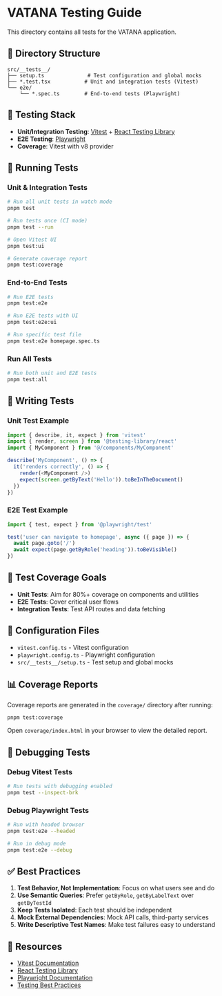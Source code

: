 # VATANA Testing Guide

This directory contains all tests for the VATANA application.

## 📁 Directory Structure

```
src/__tests__/
├── setup.ts              # Test configuration and global mocks
├── *.test.tsx           # Unit and integration tests (Vitest)
└── e2e/
    └── *.spec.ts        # End-to-end tests (Playwright)
```

## 🧪 Testing Stack

- **Unit/Integration Testing**: [Vitest](https://vitest.dev/) + [React Testing Library](https://testing-library.com/react)
- **E2E Testing**: [Playwright](https://playwright.dev/)
- **Coverage**: Vitest with v8 provider

## 🚀 Running Tests

### Unit & Integration Tests

```bash
# Run all unit tests in watch mode
pnpm test

# Run tests once (CI mode)
pnpm test --run

# Open Vitest UI
pnpm test:ui

# Generate coverage report
pnpm test:coverage
```

### End-to-End Tests

```bash
# Run E2E tests
pnpm test:e2e

# Run E2E tests with UI
pnpm test:e2e:ui

# Run specific test file
pnpm test:e2e homepage.spec.ts
```

### Run All Tests

```bash
# Run both unit and E2E tests
pnpm test:all
```

## 📝 Writing Tests

### Unit Test Example

```typescript
import { describe, it, expect } from 'vitest'
import { render, screen } from '@testing-library/react'
import { MyComponent } from '@/components/MyComponent'

describe('MyComponent', () => {
  it('renders correctly', () => {
    render(<MyComponent />)
    expect(screen.getByText('Hello')).toBeInTheDocument()
  })
})
```

### E2E Test Example

```typescript
import { test, expect } from '@playwright/test'

test('user can navigate to homepage', async ({ page }) => {
  await page.goto('/')
  await expect(page.getByRole('heading')).toBeVisible()
})
```

## 🎯 Test Coverage Goals

- **Unit Tests**: Aim for 80%+ coverage on components and utilities
- **E2E Tests**: Cover critical user flows
- **Integration Tests**: Test API routes and data fetching

## 🔧 Configuration Files

- `vitest.config.ts` - Vitest configuration
- `playwright.config.ts` - Playwright configuration
- `src/__tests__/setup.ts` - Test setup and global mocks

## 📊 Coverage Reports

Coverage reports are generated in the `coverage/` directory after running:

```bash
pnpm test:coverage
```

Open `coverage/index.html` in your browser to view the detailed report.

## 🐛 Debugging Tests

### Debug Vitest Tests

```bash
# Run tests with debugging enabled
pnpm test --inspect-brk
```

### Debug Playwright Tests

```bash
# Run with headed browser
pnpm test:e2e --headed

# Run in debug mode
pnpm test:e2e --debug
```

## ✅ Best Practices

1. **Test Behavior, Not Implementation**: Focus on what users see and do
2. **Use Semantic Queries**: Prefer `getByRole`, `getByLabelText` over `getByTestId`
3. **Keep Tests Isolated**: Each test should be independent
4. **Mock External Dependencies**: Mock API calls, third-party services
5. **Write Descriptive Test Names**: Make test failures easy to understand

## 🔗 Resources

- [Vitest Documentation](https://vitest.dev/)
- [React Testing Library](https://testing-library.com/docs/react-testing-library/intro/)
- [Playwright Documentation](https://playwright.dev/)
- [Testing Best Practices](https://kentcdodds.com/blog/common-mistakes-with-react-testing-library)

